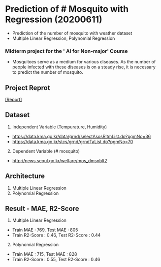 # Prediction of # Mosquito with Regression (20200611)
- Prediction of the number of mosquito with weather dataset
- Multiple Linear Regression, Polynomial Regression

### Midterm project for the ' AI for Non-major' Course
- Mosquitoes serve as a medium for various diseases. As the number of people infected with these diseases is on a steady rise, 
it is necessary to predict the number of mosquito.

## Project Reprot
[[Report]]()

## Dataset
1. Independent Variable (Tempurature, Humidity)
- https://data.kma.go.kr/data/grnd/selectAsosRltmList.do?pgmNo=36
- https://data.kma.go.kr/stcs/grnd/grndTaList.do?pgmNo=70
2. Dependent Variable (# mosquito)
- http://news.seoul.go.kr/welfare/mos_dmsnblt2

## Architecture
1. Multiple Linear Regression
2. Polynomial Regression

## Result - MAE, R2-Score
1. Multiple Linear Regression
- Train MAE : 769, Test MAE : 805
- Train R2-Score : 0.46, Test R2-Score : 0.44

2. Polynomial Regression
- Train MAE : 715, Test MAE : 828
- Train R2-Score : 0.55, Test R2-Score : 0.46
